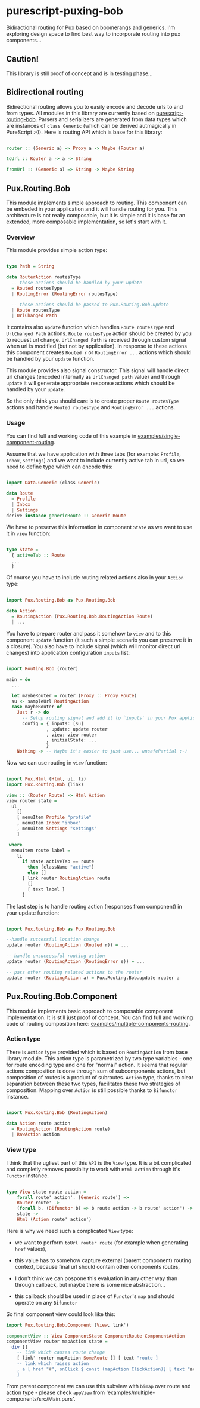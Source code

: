 # purescript-puxing-bob

Bidiractional routing for Pux based on boomerangs and generics. I'm exploring design space to find best way to incorporate routing into pux components...

## Caution!

This library is still proof of concept and is in testing phase...

## Bidirectional routing

Bidirectional routing allows you to easily encode and decode urls to and from types. All modules in this library are currently based on [purescript-routing-bob](https://github.com/paluh/routing-bob). Parsers and serializers are generated from data types which are instances of `class Generic` (which can be derived autmagically in PureScript :-)).
Here is routing API which is base for this library:

```purescript

router :: (Generic a) => Proxy a -> Maybe (Router a)

toUrl :: Router a -> a -> String

fromUrl :: (Generic a) => String -> Maybe String

```

## Pux.Routing.Bob

This module implements simple approach to routing. This component can be embeded in your application and it will handle routing for you. This architecture is not really composable, but it is simple and it is base for an extended, more composable implementation, so let's start with it.

### Overview

This module provides simple action type:

```purescript

type Path = String

data RouterAction routesType
  -- these actions should be handled by your update
  = Routed routesType
  | RoutingError (RoutingError routesType)

  -- these actions should be passed to Pux.Routing.Bob.update
  | Route routesType
  | UrlChanged Path

```

It contains also `update` function which handles `Route routesType` and `UrlChanged Path` actions. `Route routesType` action should be created by you to request url change. `UrlChanged Path` is received through custom signal when url is modified (but not by application). In response to these actions this component creates `Routed r` or `RoutingError ...` actions which should be handled by your `update` function.

This module provides also signal constructor. This signal will handle direct url changes (encoded internally as `UrlChanged path` value) and through `update` it will generate appropriate response actions which should be handled by your `update`.

So the only think you should care is to create proper `Route routesType` actions and handle `Routed routesType` and `RoutingError ...` actions.

### Usage

You can find full and working code of this example in [examples/single-component-routing](https://github.com/paluh/purescript-puxing-bob/tree/master/examples/single-component-routing).

Assume that we have application with three tabs (for example: `Profile`, `Inbox`, `Settings`) and we want to include currently active tab in url, so we need to define type which can encode this:

```purescript

import Data.Generic (class Generic)

data Route
  = Profile
  | Inbox
  | Settings
derive instance genericRoute :: Generic Route

```

We have to preserve this information in component `State` as we want to use it in `view` function:

```purescript

type State =
  { activeTab :: Route
  ...
  }

```

Of course you have to include routing related actions also in your `Action` type:

```purescript

import Pux.Routing.Bob as Pux.Routing.Bob

data Action
  = RoutingAction (Pux.Routing.Bob.RoutingAction Route)
  | ...

```


You have to prepare router and pass it somehow to `view` and to this component `update` function (it such a simple scenario you can preserve it in a closure).  You also have to include signal (which will monitor direct url changes) into application configuration `inputs` list:

```purescript

import Routing.Bob (router)

main = do
  ...

  let maybeRouter = router (Proxy :: Proxy Route)
  su <- sampleUrl RoutingAction
  case maybeRouter of
    Just r -> do
      -- Setup routing signal and add it to `inputs` in your Pux application config:
      config = { inputs: [su]
               , update: update router
               , view: view router
               , initialState: ...
               }
    Nothing -> -- Maybe it's easier to just use... unsafePartial ;-)

```

Now we can use routing in `view` function:

```purescript

import Pux.Html (Html, ul, li)
import Pux.Routing.Bob (link)

view :: (Router Route) -> Html Action
view router state =
  ul
    []
    [ menuItem Profile "profile"
    , menuItem Inbox "inbox"
    , menuItem Settings "settings"
    ]

 where
  menuItem route label =
    li
      if state.activeTab == route
        then [className "active"]
        else []
      [ link router RoutingAction route
        []
        [ text label ]
      ]

```

The last step is to handle routing action (responses from component) in your update function:

```purescript

import Pux.Routing.Bob as Pux.Routing.Bob

--handle successful location change
update router (RoutingAction (Routed r)) = ...

-- handle unsuccessful routing action
update router (RoutingAction (RoutingError e)) = ...

-- pass other routing related actions to the router
update router (RoutingAction a) = Pux.Routing.Bob.update router a

```

## Pux.Routing.Bob.Component

This module implements basic approach to composable component implementation. It is still just proof of concept. You can find full and working code of routing composition here: [examples/multiple-components-routing](https://github.com/paluh/purescript-puxing-bob/tree/master/examples/multiple-components-routing).

### Action type

There is `Action` type provided which is based on `RoutingAction` from base library module. This action type is parametrized by two type variables - one for route encoding type and one for "normal" action. It seems that regular actions composition is done through sum of subcomponents actions, but composition of routes is a product of subroutes. `Action` type, thanks to clear separation between these two types, facilitates these two strategies of composition.
Mapping over `Action` is still possible thanks to `Bifunctor` instance.

```purescript

import Pux.Routing.Bob (RoutingAction)

data Action route action
  = RoutingAction (RoutingAction route)
  | RawAction action

```

### View type

I think that the ugliest part of this `API` is the `View` type. It is a bit complicated and completly removes possiblity to work with `Html action` through it's `Functor` instance.


```purescript

type View state route action =
    forall route' action'. (Generic route') =>
    Router route' ->
    (forall b. (Bifunctor b) => b route action -> b route' action') ->
    state ->
    Html (Action route' action')

```

Here is why we need such a complicated `View` type:

* we want to perform `toUrl router route` (for example when generating `href` values),

* this value has to somehow capture external (parent component) routing context, because final url should contain other components routes,

* I don't think we can pospone this evaluation in any other way than through callback, but maybe there is some nice abstraction...

* this callback should be used in place of `Functor`'s `map` and should operate on any `Bifunctor`

So final component view could look like this:

``` purescript
import Pux.Routing.Bob.Component (View, link')

componentView :: View ComponentState ComponentRoute ComponentAction
componentView router mapAction state =
  div []
    -- link which causes route change
    [ link' router mapAction SomeRoute [] [ text "route ]
    -- link which raises action
    , a [ href "#", onClick $ const (mapAction ClickAction)] [ text "action" ]
    ]
```

From parent component we can use this subview with `bimap` over route and action type - please check `appView` from 'examples/multiple-components/src/Main.purs'.
